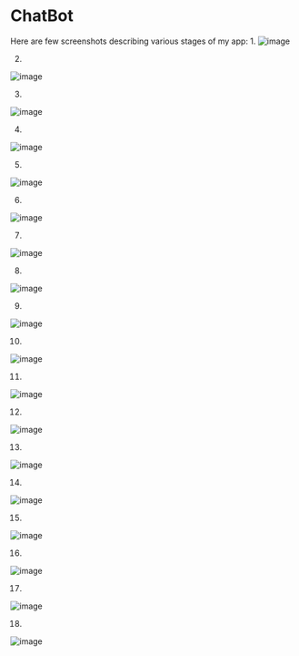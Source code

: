 # ChatBot
Here are few screenshots describing various stages of my app:
1.
![image](https://user-images.githubusercontent.com/43849911/67391963-4f536400-f5bd-11e9-822c-39cb39b1aba2.png)

2.
![image](https://user-images.githubusercontent.com/43849911/67394342-a0655700-f5c1-11e9-9388-8a59e6d2ccc9.png)

3.
![image](https://user-images.githubusercontent.com/43849911/67399777-5d5bb180-f5ca-11e9-9e54-cc29ff1a36e7.png)

4.
![image](https://user-images.githubusercontent.com/43849911/67400366-2cc84780-f5cb-11e9-8935-814fbdcbadf6.png)

5.
![image](https://user-images.githubusercontent.com/43849911/67401350-a7de2d80-f5cc-11e9-9ef7-8cd4b98cf1aa.png)

6.
![image](https://user-images.githubusercontent.com/43849911/67567995-a46fb100-f748-11e9-8c78-9919af6f686a.png)

7.
![image](https://user-images.githubusercontent.com/43849911/67570768-d3d5ec00-f74f-11e9-9629-186045ba387b.png)

8.
![image](https://user-images.githubusercontent.com/43849911/67571390-704cbe00-f751-11e9-8074-a63c8b940c6e.png)

9.
![image](https://user-images.githubusercontent.com/43849911/67618762-3e9b2c00-f811-11e9-9ce3-bbd55722809f.png)

10.
![image](https://user-images.githubusercontent.com/43849911/67619908-e10ddc00-f81e-11e9-8bcf-40312cdf7e52.png)

11.
![image](https://user-images.githubusercontent.com/43849911/67620206-05b78300-f822-11e9-8e0d-d6beea0d795f.png)



12.
![image](https://user-images.githubusercontent.com/43849911/67633179-b3826a80-f8d2-11e9-9616-0ea4fbae0d6d.png)

13.
![image](https://user-images.githubusercontent.com/43849911/67633533-dc0c6380-f8d6-11e9-8582-3490c7ae2629.png)

14.
![image](https://user-images.githubusercontent.com/43849911/67633729-97ce9280-f8d9-11e9-8b1a-2440392931bf.png)


15.
![image](https://user-images.githubusercontent.com/43849911/67633851-2099fe00-f8db-11e9-94d8-d84aa542fa2b.png)

16.
![image](https://user-images.githubusercontent.com/43849911/67634660-ee8d9980-f8e4-11e9-9f96-f7f0f0b40741.png)

17.
![image](https://user-images.githubusercontent.com/43849911/67634746-dff3b200-f8e5-11e9-8d4d-c3da033842dd.png)

18.
![image](https://user-images.githubusercontent.com/43849911/67634979-e2efa200-f8e7-11e9-8969-53652b289f85.png)

